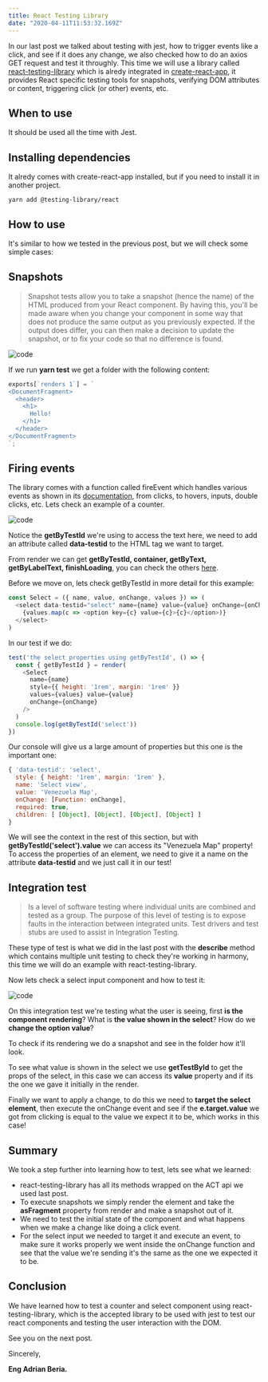 ```yaml
---
title: React Testing Library
date: "2020-04-11T11:53:32.169Z"
---
```


In our last post we talked about testing with jest, how to trigger events like a click, and see if it does any change, we also checked how to do an axios GET request and test it throughly. This time we will use a library called [react-testing-library](https://testing-library.com) which is alredy integrated in [create-react-app](https://create-react-app.dev/docs/getting-started/), it provides React specific testing tools  for snapshots, verifying DOM attributes or content, triggering click (or other) events, etc.

## When to use

It should be used all the time with Jest.

## Installing dependencies

It alredy comes with create-react-app installed, but if you need to install it in another project.

    yarn add @testing-library/react

## How to use

It's similar to how we tested in the previous post, but we will check some simple cases:

## Snapshots

> Snapshot tests allow you to take a snapshot (hence the name) of the HTML produced from your React component. By having this, you'll be made aware when you change your component in some way that does not produce the same output as you previously expected. If the output does differ, you can then make a decision to update the snapshot, or to fix your code so that no difference is found.

![code](testing-library-1.png)

If we run **yarn test** we get a folder with the following content:

```javascript
exports[`renders 1`] = `
<DocumentFragment>
  <header>
    <h1>
      Hello!
    </h1>
  </header>
</DocumentFragment>
`;
```

## Firing events

The library comes with a function called fireEvent which handles various events as shown in its [documentation](https://github.com/testing-library/dom-testing-library/blob/master/src/event-map.js), from clicks, to hovers, inputs, double clicks, etc. Lets check an example of a counter.

![code](testing-library-2.png)

Notice the **getByTestId** we're using to access the text here, we need to add an attribute called **data-testid** to the HTML tag we want to target.

From render we can get **getByTestId, container, getByText, getByLabelText, finishLoading**, you can check the others [here](https://testing-library.com/docs/dom-testing-library/api-queries#queries).

Before we move on, lets check getByTestId in more detail for this example:

```javascript
const Select = ({ name, value, onChange, values }) => (
  <select data-testid="select" name={name} value={value} onChange={onChange} required>
    {values.map(c => <option key={c} value={c}>{c}</option>)}
  </select>
)
```

In our test if we do:

```javascript
test('the select properties using getByTestId', () => {
  const { getByTestId } = render(
    <Select
      name={name}
      style={{ height: '1rem', margin: '1rem' }}
      values={values} value={value}
      onChange={onChange}
    />
  )
  console.log(getByTestId('select'))
})
```

Our console will give us a large amount of properties but this one is the important one:

```javascript
{ 'data-testid': 'select',
  style: { height: '1rem', margin: '1rem' },
  name: 'Select view',
  value: 'Venezuela Map',
  onChange: [Function: onChange],
  required: true,
  children: [ [Object], [Object], [Object], [Object] ]
}
```

We will see the context in the rest of this section, but with **getByTestId('select').value** we can access its "Venezuela Map" property! To access the properties of an element, we need to give it a name on the attribute **data-testid** and we just call it in our test!

## Integration test

> Is a level of software testing where individual units are combined and tested as a group. The purpose of this level of testing is to expose faults in the interaction between integrated units. Test drivers and test stubs are used to assist in Integration Testing.

These type of test is what we did in the last post with the **describe** method which contains multiple unit testing to check they're working in harmony, this time we will do an example with react-testing-library.

Now lets check a select input component and how to test it:

![code](testing-library-3.png)

On this integration test we're testing what the user is seeing, first **is the component rendering**? What is **the value shown in the select**? How do we **change the option value**?

To check if its rendering we do a snapshot and see in the folder how it'll look.

To see what value is shown in the select we use **getTestById** to get the props of the select, in this case we can access its **value** property and if its the one we gave it initially in the render.

Finally we want to apply a change, to do this we need to **target the select element**, then execute the onChange event and see if the **e.target.value** we got from clicking is equal to the value we expect it to be, which works in this case!

## Summary

We took a step further into learning how to test, lets see what we learned:

- react-testing-library has all its methods wrapped on the ACT api we used last post.
- To execute snapshots we simply render the element and take the **asFragment** property from render and make a snapshot out of it.
- We need to test the initial state of the component and what happens when we make a change like doing a click event.
- For the select input we needed to target it and execute an event, to make sure it works properly we went inside the onChange function and see that the value we're sending it's the same as the one we expected it to be.

## Conclusion

We have learned how to test a counter and select component using react-testing-library, which is the accepted library to be used with jest to test our react components and testing the user interaction with the DOM.

See you on the next post.

Sincerely,

**Eng Adrian Beria.**
